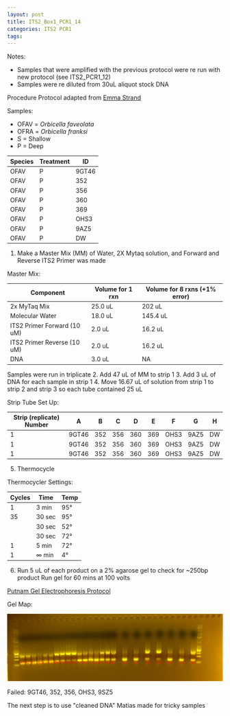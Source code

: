 ```yaml
---
layout: post
title: ITS2_Box1_PCR1_14
categories: ITS2 PCR1
tags:
---
```






Notes:
- Samples that were amplified with the previous protocol were re run with new protocol (see ITS2_PCR1_12)
- Samples were re diluted from 30uL aliquot stock DNA

Procedure
Protocol adapted from [Emma Strand](https://emmastrand.github.io/EmmaStrand_Notebook/ITS2-Sequencing-Protocol/)

Samples:
- OFAV = *Orbicella faveolata*
- OFRA = *Orbicella franksi*
- S = Shallow
- P = Deep

| Species | Treatment | ID    |
|---------|-----------|-------|
| OFAV    | P         | 9GT46 |
| OFAV    | P         | 352   |
| OFAV    | P         | 356   |
| OFAV    | P         | 360   |
| OFAV    | P         | 369   |
| OFAV    | P         | OHS3  |
| OFAV    | P         | 9AZ5  |
| OFAV    | P         | DW    |


1. Make a Master Mix (MM) of Water, 2X Mytaq solution, and Forward and Reverse ITS2 Primer was made

Master Mix:

| Component                   | Volume for 1 rxn  |  Volume for 8 rxns (+1% error) |
|-----------------------------|-------------------|----------------------------------|
| 2x MyTaq Mix                | 25.0 uL           | 202 uL                         |
| Molecular Water             | 18.0 uL           | 145.4 uL                         |
| ITS2 Primer Forward (10 uM) | 2.0  uL           | 16.2 uL                          |
| ITS2 Primer Reverse (10 uM) | 2.0  uL           | 16.2 uL                          |
| DNA                         | 3.0 uL            | NA                               |

Samples were run in triplicate
2. Add 47 uL of MM to strip 1
3. Add 3 uL of DNA for each sample in strip 1
4. Move 16.67 uL of solution from strip 1 to strip 2 and strip 3 so each tube contained 25 uL

Strip Tube Set Up:

| Strip (replicate) Number | A     | B     | C     | D     | E     | F      | G     | H     |
|--------------------------|-------|-------|-------|-------|-------|--------|-------|-------|
| 1                        | 9GT46 | 352   | 356   | 360   | 369   | OHS3   | 9AZ5  | DW    |
| 1                        | 9GT46 | 352   | 356   | 360   | 369   | OHS3   | 9AZ5  | DW    |
| 1                        | 9GT46 | 352   | 356   | 360   | 369   | OHS3   | 9AZ5  | DW    |

5. Thermocycle

Thermocycler Settings:

| Cycles | Time   | Temp |
|--------|--------|------|
| 1 	   | 3 min  | 95°  |
| 35     | 30 sec | 95°  |
|        | 30 sec | 52°  |
|        | 30 sec | 72°  |
| 1      | 5 min  | 72°  |
| 1      | ∞ min  | 4°   |

6. Run 5 uL of each product on a 2% agarose gel to check for ~250bp product
   Run gel for 60 mins at 100 volts

[Putnam Gel Electrophoresis Protocol](https://emmastrand.github.io/EmmaStrand_Notebook/Gel-Electrophoresis-Protocol/)

Gel Map:

![](https://raw.githubusercontent.com/wdunster/WDPrada_Lab_Notebook/master/images/ITS2_Gel14.png)

Failed:
9GT46, 352, 356, OHS3, 9SZ5

The next step is to use "cleaned DNA" Matias made for tricky samples
